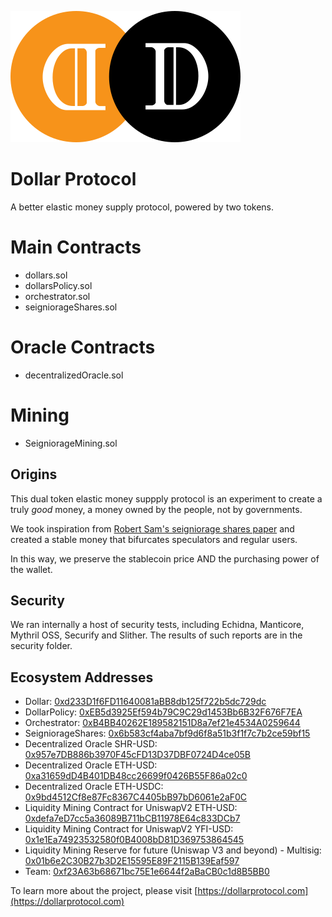 ![](https://github.com/Dollar-Protocol/Core-Contracts/blob/master/assets/pair.svg)

# Dollar Protocol

A better elastic money supply protocol, powered by two tokens.

# Main Contracts
* dollars.sol
* dollarsPolicy.sol
* orchestrator.sol
* seigniorageShares.sol

# Oracle Contracts
* decentralizedOracle.sol

# Mining
* SeigniorageMining.sol

## Origins
This dual token elastic money suppply protocol is an experiment to create a truly *good* money, a money owned by the people, not by governments.

We took inspiration from [Robert Sam's seigniorage shares paper](https://github.com/rmsams/stablecoins/blob/master/paper.pdf) and created a stable money that bifurcates speculators and regular users.

In this way, we preserve the stablecoin price AND the purchasing power of the wallet.

## Security
We ran internally a host of security tests, including Echidna, Manticore, Mythril OSS, Securify and Slither. The results of such reports are in the security folder.

## Ecosystem Addresses
* Dollar: [0xd233D1f6FD11640081aBB8db125f722b5dc729dc](http://etherscan.io/address/0xd233D1f6FD11640081aBB8db125f722b5dc729dc)
* DollarPolicy: [0xEB5d3925Ef594b79C9C29d1453Bb6B32F676F7EA](http://etherscan.io/address/0xEB5d3925Ef594b79C9C29d1453Bb6B32F676F7EA)
* Orchestrator: [0xB4BB40262E189582151D8a7ef21e4534A0259644](http://etherscan.io/address/0xB4BB40262E189582151D8a7ef21e4534A0259644)
* SeigniorageShares: [0x6b583cf4aba7bf9d6f8a51b3f1f7c7b2ce59bf15](http://etherscan.io/address/0x6b583cf4aba7bf9d6f8a51b3f1f7c7b2ce59bf15)
* Decentralized Oracle SHR-USD: [0x957e7DB886b3970F45cFD13D37DBF0724D4ce05B](http://etherscan.io/address/0x957e7DB886b3970F45cFD13D37DBF0724D4ce05B)
* Decentralized Oracle ETH-USD: [0xa31659dD4B401DB48cc26699f0426B55F86a02c0](http://etherscan.io/address/0xa31659dD4B401DB48cc26699f0426B55F86a02c0)
* Decentralized Oracle ETH-USDC: [0x9bd4512Cf8e87Fc8367C4405bB97bD6061e2aF0C](http://etherscan.io/address/0x9bd4512Cf8e87Fc8367C4405bB97bD6061e2aF0C)
* Liquidity Mining Contract for UniswapV2 ETH-USD: [0xdefa7eD7cc5a36089B711bCB11978E64c833DCb7](http://etherscan.io/address/0xdefa7eD7cc5a36089B711bCB11978E64c833DCb7)
* Liquidity Mining Contract for UniswapV2 YFI-USD: [0x1e1Ea74923532580f0B4008bD81D369753864545](http://etherscan.io/address/0x1e1Ea74923532580f0B4008bD81D369753864545)
* Liquidity Mining Reserve for future (Uniswap V3 and beyond) - Multisig: [0x01b6e2C30B27b3D2E15595E89F2115B139Eaf597](http://etherscan.io/address/0x01b6e2C30B27b3D2E15595E89F2115B139Eaf597)
* Team: [0xf23A63b68671bc75E1e6644f2aBaCB0c1d8B5BB0](http://etherscan.io/address/0xf23A63b68671bc75E1e6644f2aBaCB0c1d8B5BB0)

To learn more about the project, please visit [https://dollarprotocol.com](https://dollarprotocol.com)
